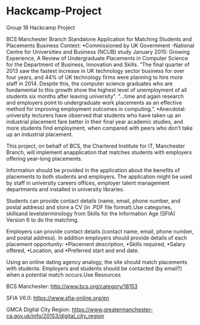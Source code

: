 # Hackcamp-Project
Group 18 Hackcamp Project

BCS Manchester Branch
Standalone Application for Matching Students and Placements
Business Context: 
    •Commissioned by UK Government -National Centre for Universities and Business (NCUB) study January 2015: Growing Experience, A Review of Undergraduate Placements in Computer Science for the Department of Business, Innovation and Skills. “The final quarter of 2013 saw the fastest increase in UK technology sector business for over four years, and 44% of UK technology firms were planning to hire more staff in 2014. Despite this, the computer science graduates who are fundamental to this growth show the highest level of unemployment of all students six months after leaving university”. “...time and again research and employers point to undergraduate work placements as an effective method for improving employment outcomes in computing.”.
    •Anecdotal: university lecturers have observed that students who have taken up an industrial placement fare better in their final year academic studies, and more students find employment, when compared with peers who don’t take up an industrial placement.

This project, on behalf of BCS, the Chartered Institute for IT, Manchester Branch, will implement anapplication that matches students with employers offering year-long placements.

Information should be provided in the application about the benefits of placements to both students and employers. The application might be used by staff in university careers offices, employer talent management departments and installed in university libraries.

Students can provide contact details (name, email, phone number, and postal address) and store a CV (in .PDF file format).Use categories, skillsand levelsterminology from Skills for the Information Age (SFIA) Version 6 to do the matching.

Employers can provide contact details (contact name, email, phone number, and postal address). In addition employers should provide details of each placement opportunity:
    •Placement description,
    •Skills required,
    •Salary offered,
    •Location, and
    •Preferred start and end date.
    
Using an online dating agency analogy, the site should match placements with students. Employers and students should be contacted (by email?) when a potential match occurs.Use Resources

BCS Manchester: http://www.bcs.org/category/18153

SFIA V6.0: https://www.sfia-online.org/en

GMCA Digital City Region: https://www.greatermanchester-ca.gov.uk/info/20153/digital_city_region
